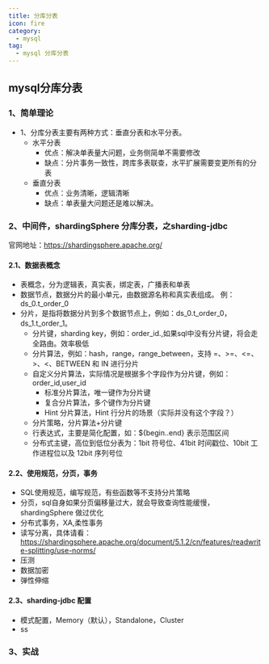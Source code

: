```yaml
---
title: 分库分表
icon: fire
category:
  - mysql
tag:
  - mysql 分库分表
---
```


## mysql分库分表
### 1、简单理论
- 1、分库分表主要有两种方式：垂直分表和水平分表。
  - 水平分表
    - 优点：解决单表量大问题，业务侧简单不需要修改 
    - 缺点：分片事务一致性，跨库多表联查，水平扩展需要变更所有的分表
  - 垂直分表
    - 优点：业务清晰，逻辑清晰
    - 缺点：单表量大问题还是难以解决。

  
### 2、中间件，shardingSphere 分库分表，之sharding-jdbc
官网地址：https://shardingsphere.apache.org/

#### 2.1、数据表概念
- 表概念，分为逻辑表，真实表，绑定表，广播表和单表
- 数据节点，数据分片的最小单元，由数据源名称和真实表组成。 例：ds_0.t_order_0
- 分片，是指将数据分片到多个数据节点上，例如：ds_0.t_order_0，ds_1.t_order_1。
  - 分片键，sharding key，例如：order_id.,如果sql中没有分片键，将会走全路由。效率极低
  - 分片算法，例如：hash，range，range_between，支持 =、>=、<=、>、<、BETWEEN 和 IN 进行分片
  - 自定义分片算法，实际情况是根据多个字段作为分片键，例如：order_id,user_id
    - 标准分片算法，唯一键作为分片键
    - 复合分片算法，多个键作为分片键
    - Hint 分片算法，Hint 行分片的场景（实际并没有这个字段？）
  - 分片策略，分片算法+分片键
  - 行表达式，主要是简化配置，如：${begin..end} 表示范围区间
  - 分布式主键，高位到低位分表为：1bit 符号位、41bit 时间戳位、10bit 工作进程位以及 12bit 序列号位

#### 2.2、使用规范，分页，事务
- SQL使用规范，编写规范，有些函数等不支持分片策略
- 分页，sql自身如果分页偏移量过大，就会导致查询性能缓慢，shardingSphere 做过优化
- 分布式事务，XA,柔性事务
- 读写分离，具体请看：https://shardingsphere.apache.org/document/5.1.2/cn/features/readwrite-splitting/use-norms/
- 压测
- 数据加密
- 弹性伸缩


#### 2.3、sharding-jdbc 配置
- 模式配置，Memory（默认），Standalone，Cluster
- ss


### 3、实战



